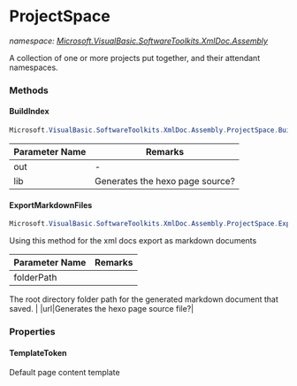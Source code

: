 ﻿# ProjectSpace
_namespace: <a href="#" onClick="load('/docs/Microsoft.VisualBasic.SoftwareToolkits.XmlDoc.Assembly/index.md')">Microsoft.VisualBasic.SoftwareToolkits.XmlDoc.Assembly</a>_

A collection of one or more projects put together, and their attendant namespaces.



### Methods

#### BuildIndex
```csharp
Microsoft.VisualBasic.SoftwareToolkits.XmlDoc.Assembly.ProjectSpace.BuildIndex(System.String,Microsoft.VisualBasic.SoftwareToolkits.XmlDoc.Serialization.Libraries)
```


|Parameter Name|Remarks|
|--------------|-------|
|out|-|
|lib|Generates the hexo page source?|


#### ExportMarkdownFiles
```csharp
Microsoft.VisualBasic.SoftwareToolkits.XmlDoc.Assembly.ProjectSpace.ExportMarkdownFiles(System.String,Microsoft.VisualBasic.SoftwareToolkits.XmlDoc.Serialization.URLBuilder)
```
Using this method for the xml docs export as markdown documents

|Parameter Name|Remarks|
|--------------|-------|
|folderPath|
 The root directory folder path for the generated markdown document that saved.
 |
|url|Generates the hexo page source file?|



### Properties

#### TemplateToken
Default page content template
